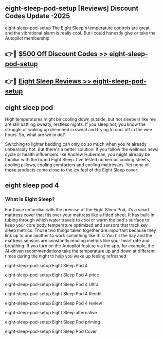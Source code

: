 ## eight-sleep-pod-setup [Reviews​] Discount Codes Update -2025

eight-sleep-pod-setup The Eight Sleep's temperature controls are great, and the vibrational alarm is really cool. But I could honestly give or take the Autopilot membership

## 👉🔴 [$500 Off Discount Codes >> eight-sleep-pod-setup](http://download.freeplayer.one?title=eight-sleep-pod-setup&ref=18-ES)

## 👉🔴 [Eight Sleep Reviews >> eight-sleep-pod-setup](http://download.freeplayer.one?title=eight-sleep-pod-setup&ref=18-ES)

## eight sleep pod

High temperatures might be cooling down outside, but hot sleepers like me are still battling sweaty, restless nights. If you sleep hot, you know the struggle of waking up drenched in sweat and trying to cool off in the wee hours. So, what are we to do?

Switching to lighter bedding can only do so much when you're already unbearably hot. But there's a better solution. If you follow the wellness news cycle or health influencers like Andrew Huberman, you might already be familiar with the brand Eight Sleep. I've tested numerous cooling sheets, cooling pillows, cooling comforters and cooling mattresses. Yet none of those products come close to the icy feel of the Eight Sleep cover.

## eight sleep pod 4

### What Is Eight Sleep?

For those unfamiliar with the premise of the Eight Sleep Pod, it’s a smart mattress cover that fits over your mattress like a fitted sheet. It has built-in tubing through which water travels to cool or warm the bed's surface to keep your core body temperature optimized and sensors that track key sleep metrics. Those two things taken together are important because they link up to one another to work something like this: You hit the hay and the mattress sensors are constantly reading metrics like your heart rate and breathing. If you turn on the Autopilot feature via the app, for example, the AI-driven recommendations take the temperature up and down at different times during the night to help you wake up feeling refreshed

eight-sleep-pod-setup Eight Sleep Pod 4

eight-sleep-pod-setup Eight Sleep Pod 4 price

eight-sleep-pod-setup Eight Sleep Pod 4 Ultra

eight-sleep-pod-setup Eight Sleep Pod 4 Reddit

eight-sleep-pod-setup Eight Sleep Pod 4 review

eight-sleep-pod-setup Eight Sleep alternative

eight-sleep-pod-setup Eight Sleep Pod priming

eight-sleep-pod-setup Eight Sleep Pod Cover